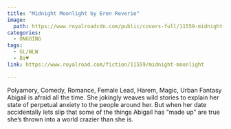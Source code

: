 ```yaml
---
title: "Midnight Moonlight by Eren Reverie"
image:
  path: https://www.royalroadcdn.com/public/covers-full/11559-midnight-moonlight.jpg
categories:
  - ONGOING
tags:
  - GL/WLW
  - Bi♥
link: https://www.royalroad.com/fiction/11559/midnight-moonlight

---
```

Polyamory, Comedy, Romance, Female Lead, Harem, Magic, Urban Fantasy
Abigail is afraid all the time. She jokingly weaves wild stories to explain her state of perpetual anxiety to the people around her. But when her date accidentally lets slip that some of the things Abigail has “made up” are true she’s thrown into a world crazier than she is.

